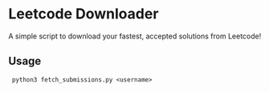 # Leetcode Downloader

A simple script to download your fastest, accepted solutions from Leetcode!

## Usage

```shell
 python3 fetch_submissions.py <username>
```
